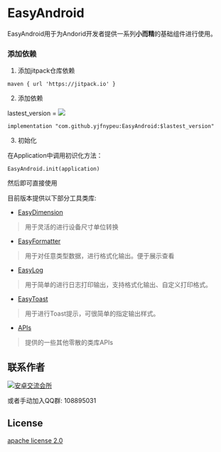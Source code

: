 # EasyAndroid

EasyAndroid用于为Andorid开发者提供一系列**小而精**的基础组件进行使用。

### 添加依赖

1. 添加jitpack仓库依赖
```
maven { url 'https://jitpack.io' }
```

2. 添加依赖

lastest_version = [![](https://jitpack.io/v/yjfnypeu/EasyAndroid.svg)](https://jitpack.io/#yjfnypeu/EasyAndroid)

```
implementation "com.github.yjfnypeu:EasyAndroid:$lastest_version"
```

3. 初始化

在Application中调用初识化方法：

```
EasyAndroid.init(application)
```

然后即可直接使用

目前版本提供以下部分工具类库:

- [EasyDimension](./docs/EasyDimension.md)
> 用于灵活的进行设备尺寸单位转换
- [EasyFormatter](./docs/EasyFormatter.md)
> 用于对任意类型数据，进行格式化输出。便于展示查看
- [EasyLog](./docs/EasyLog.md)
> 用于简单的进行日志打印输出，支持格式化输出、自定义打印格式。
- [EasyToast](./docs/EasyToast.md)
> 用于进行Toast提示，可很简单的指定输出样式。
- [APIs](./docs/APIs.md)
> 提供的一些其他零散的类库APIs

## 联系作者

<a target="_blank" href="http://shang.qq.com/wpa/qunwpa?idkey=99e758d20823a18049a06131b6d1b2722878720a437b4690e238bce43aceb5e1"><img border="0" src="http://pub.idqqimg.com/wpa/images/group.png" alt="安卓交流会所" title="安卓交流会所"></a>

或者手动加入QQ群: 108895031

## License

[apache license 2.0](http://choosealicense.com/licenses/apache/)
